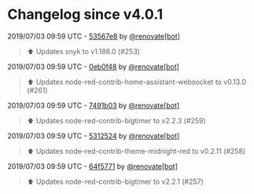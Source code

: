 # Changelog since v4.0.1

2019/07/03 09:59 UTC - [53567e8](https://github.com/hassio-addons/addon-node-red/commit/53567e825754e7136c51a99f44621e8f554f5984) by [@renovate[bot]](https://github.com/apps/renovate)
> :arrow_up: Updates snyk to v1.188.0 (#253) 

2019/07/03 09:59 UTC - [0eb0f48](https://github.com/hassio-addons/addon-node-red/commit/0eb0f4837406510f8abd525b1312195321793116) by [@renovate[bot]](https://github.com/apps/renovate)
> :arrow_up: Updates node-red-contrib-home-assistant-websocket to v0.13.0 (#261) 

2019/07/03 09:59 UTC - [7491b03](https://github.com/hassio-addons/addon-node-red/commit/7491b03d8111b0f65ff0182072607af6759a7bae) by [@renovate[bot]](https://github.com/apps/renovate)
> :arrow_up: Updates node-red-contrib-bigtimer to v2.2.3 (#259) 

2019/07/03 09:59 UTC - [5312524](https://github.com/hassio-addons/addon-node-red/commit/53125243b682929392fa3e162d3374fcadcf9899) by [@renovate[bot]](https://github.com/apps/renovate)
> :arrow_up: Updates node-red-contrib-theme-midnight-red to v0.2.11 (#258) 

2019/07/03 09:59 UTC - [64f5771](https://github.com/hassio-addons/addon-node-red/commit/64f5771adb0a6072121c366b742f2e40e8646f87) by [@renovate[bot]](https://github.com/apps/renovate)
> :arrow_up: Updates node-red-contrib-bigtimer to v2.2.1 (#257) 


